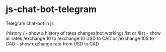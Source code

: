 # js-chat-bot-telegram
Telegram chat-bot in js

/history <CURRENCY>/<CURRENCY>    - show a history of rates changes(not working)
/lst or /list       - show all rates
/exchange 10 <CURRENCY> to <CURRENCY>
/exchange 10 USD to CAD
or
/exchange 10$ to CAD - show exchange rate from USD to CAD 
